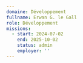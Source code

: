 ```yaml
---
domaine: Développement
fullname: Erwan G. le Gall
role: Développement
missions:
  - start: 2024-07-02
    end: 2025-10-02
    status: admin
    employer: ''
---
```

